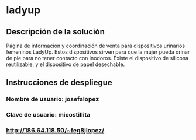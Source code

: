 # ladyup

## Descripción de la solución
Página de información y coordinación de venta para dispositivos urinarios femeninos LadyUp. Estos dispositivos sirven para que la mujer pueda orinar de pie para no tener contacto con inodoros. Existe el dispositivo de silicona reutilizable, y el dispositivo de papel desechable.

## Instrucciones de despliegue

### Nombre de usuario: josefalopez
### Clave de usuario: micostillita
### http://186.64.118.50/~feg8jlopez/
